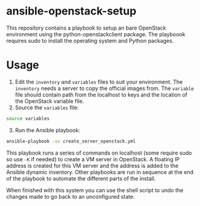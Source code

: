 # ansible-openstack-setup

This repository contains a playbook to setup an bare OpenStack environment
using the python-openstackclient package. The playboook requires sudo to
install the operating system and Python packages.

# Usage

1. Edit the `inventory` and  `variables` files to suit your environment. The
`inventory` needs a server to copy the official images from. The `variable`
file should contain path from the localhost to keys and the location of the
OpenStack variable file.
2. Source the `variables` file:
```sh
source variables
```
3. Run the Ansible playbook:
```sh
ansible-playbook -vv create_server_openstack.yml
```

This playbook runs a series of commands on localhost (some require sudo so use
`-K` if needed) to create a VM server in OpenStack. A floating IP address is
created for this VM server and the address is added to the Ansible dynamic
inventory. Other playbooks are run in sequence at the end of the playbook to
automate the different parts of the install.

When finished with this system you can use the shell script to undo the changes
made to go back to an unconfigured state.
